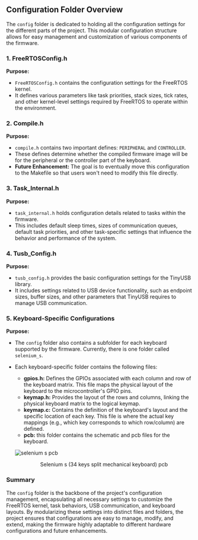 ## Configuration Folder Overview

The `config` folder is dedicated to holding all the configuration settings for the different parts of the project. This modular configuration structure allows for easy management and customization of various components of the firmware.

### 1. FreeRTOSConfig.h

**Purpose:**
- `FreeRTOSConfig.h` contains the configuration settings for the FreeRTOS kernel.
- It defines various parameters like task priorities, stack sizes, tick rates, and other kernel-level settings required by FreeRTOS to operate within the environment.

### 2. Compile.h

**Purpose:**
- `compile.h` contains two important defines: `PERIPHERAL` and `CONTROLLER`.
- These defines determine whether the compiled firmware image will be for the peripheral or the controller part of the keyboard.
- **Future Enhancement:** The goal is to eventually move this configuration to the Makefile so that users won't need to modify this file directly.

### 3. Task_Internal.h

**Purpose:**
- `task_internal.h` holds configuration details related to tasks within the firmware.
- This includes default sleep times, sizes of communication queues, default task priorities, and other task-specific settings that influence the behavior and performance of the system.

### 4. Tusb_Config.h

**Purpose:**
- `tusb_config.h` provides the basic configuration settings for the TinyUSB library.
- It includes settings related to USB device functionality, such as endpoint sizes, buffer sizes, and other parameters that TinyUSB requires to manage USB communication.

### 5. Keyboard-Specific Configurations

**Purpose:**
- The `config` folder also contains a subfolder for each keyboard supported by the firmware. Currently, there is one folder called `selenium_s`.
- Each keyboard-specific folder contains the following files:
  - **gpios.h:** Defines the GPIOs associated with each column and row of the keyboard matrix. This file maps the physical layout of the keyboard to the microcontroller's GPIO pins.
  - **keymap.h:** Provides the layout of the rows and columns, linking the physical keyboard matrix to the logical keymap.
  - **keymap.c:** Contains the definition of the keyboard's layout and the specific location of each key. This file is where the actual key mappings (e.g., which key corresponds to which row/column) are defined.
  - **pcb:** this folder contains the schematic and pcb files for the keyboard.

  ![selenium s pcb](../../img/selenium_s_pcb.jpg)  
  <center>Selenium s (34 keys split mechanical keyboard) pcb</center>

### Summary

The `config` folder is the backbone of the project's configuration management, encapsulating all necessary settings to customize the FreeRTOS kernel, task behaviors, USB communication, and keyboard layouts. By modularizing these settings into distinct files and folders, the project ensures that configurations are easy to manage, modify, and extend, making the firmware highly adaptable to different hardware configurations and future enhancements.

